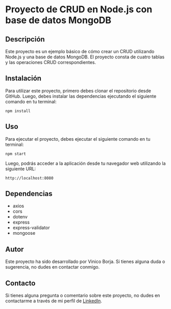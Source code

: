 # Proyecto de CRUD en Node.js con base de datos MongoDB

## Descripción

Este proyecto es un ejemplo básico de cómo crear un CRUD utilizando Node.js y una base de datos MongoDB. El proyecto consta de cuatro tablas y las operaciones CRUD correspondientes.

## Instalación

Para utilizar este proyecto, primero debes clonar el repositorio desde GitHub. Luego, debes instalar las dependencias ejecutando el siguiente comando en tu terminal:

```
npm install
```
## Uso

Para ejecutar el proyecto, debes ejecutar el siguiente comando en tu terminal:<br>
```
npm start
```
Luego, podrás acceder a la aplicación desde tu navegador web utilizando la siguiente URL:<br>

```
http://localhost:8080
```

## Dependencias<br>

- axios
- cors
- dotenv
- express
- express-validator
- mongoose

## Autor
Este proyecto ha sido desarrollado por Vinico Borja. Si tienes alguna duda o sugerencia, no dudes en contactar conmigo.

## Contacto

Si tienes alguna pregunta o comentario sobre este proyecto, no dudes en contactarme a través de mi perfil de [LinkedIn](https://www.linkedin.com/in/vinicio-borja/).

